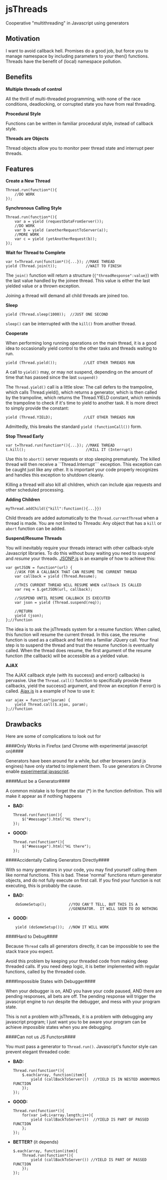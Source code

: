 jsThreads
=========

Cooperative "multithreading" in Javascript using generators


Motivation
----------

I want to avoid callback hell.  Promises do a good job, but force you to manage
namespace by including parameters to your then() functions.  Threads have the
benefit of (local) namespace pollution.

Benefits
--------

**Multiple threads of control**

All the thrill of multi-threaded programming, with none of the race conditions,
deadlocking, or corrupted state you have from real threading.

**Procedural Style**

Functions can be written in familiar procedural style, instead of callback style.

**Threads are Objects**

Thread objects allow you to monitor peer thread state and interrupt peer threads.


Features
--------

**Create a New Thread**

    Thread.run(function*(){
        //DO WORK
	});


**Synchronous Calling Style**

	Thread.run(function*(){
		var a = yield (requestDataFromServer());
		//DO WORK
		var b = yield (anotherRequestToServer(a));
		//MORE WORK
		var c = yield (yetAnotherRequest(b));
	});

**Wait for Thread to Complete**

	var t=Thread.run(function*(){...});	//MAKE THREAD
	yield (Thread.join(t));				//WAIT TO FINISH

The ```join()``` function will return a structure (```{"threadResponse":value}```)
with the last value handled by the joinee thread.  This value is either the last
yielded value or a thrown exception.

Joining a thread will demand all child threads are joined too.

**Sleep**

	yield (Thread.sleep(1000));  //JUST ONE SECOND

```sleep()``` can be interrupted with the ```kill()``` from another thread.

**Cooperate**

When performing long running operations on the main thread, it is a good idea to
occasionally yield control to the other tasks and threads waiting to run.

	yield (Thread.yield());            //LET OTHER THREADS RUN

A call to ```yield()``` may, or may not suspend, depending on the amount of time
that has passed since the last ```suspend()```

The ```Thread.yield()``` call is a little slow:  The call defers to the
trampoline, which calls Thread.yield(), which returns a generator, which is then
called by the trampoline, which returns the Thread.YIELD constant, which reminds
the trampoline to check if it's time to yield to another task.  It is more
direct to simply provide the constant:

    yield (Thread.YIELD);              //LET OTHER THREADS RUN

Admittedly, this breaks the standard ```yield (functionCall())``` form.

**Stop Thread Early**

	var t=Thread.run(function*(){...}); //MAKE THREAD
	t.kill();                           //KILL IT (Interrupt)

Use this to ```abort()``` server requests or stop sleeping prematurely.  The
killed thread will then receive a ``Thread.Interrupt``` exception.
This exception can be caught just like any other.  It is important your code
properly recognizes and handles this exception to shutdown cleanly.

Killing a thread will also kill all children, which can include ajax requests
and other scheduled processing.

**Adding Children**

    myThread.addChild({"kill":function(){...}})

Child threads are added automatically to the ```Thread.currentThread``` when
a thread is made.  You are not limited to Threads: Any object that
has  a ```kill``` or ```abort``` function can be added.



**Suspend/Resume Threads**

You will inevitably require your threads interact with other callback-style
Javascript libraries.  To do this without busy waiting you need to *suspend*
and *resume* your threads. [JSONP.js](./examples/JSONP.js) is an example of
how to achieve this:

    var getJSON = function*(url) {
        //ASK FOR A CALLBACK THAT CAN RESUME THE CURRENT THREAD
        var callback = yield (Thread.Resume);

        //THIS CURRENT THREAD WILL RESUME WHEN callback IS CALLED
        var req = $.getJSON(url, callback);

        //SUSPEND UNTIL RESUME CALLBACK IS EXECUTED
        var json = yield (Thread.suspend(req));

        //RETURN
        yield (json);
    };//function

The idea is to ask the jsThreads system for a resume function:  When called,
this function will resume the current thread.  In this case, the resume function
is used as a callback and fed into a familiar JQuery call.  Your final step is
to suspend the thread and trust the resume function is eventually called.  When
the thread does resume, the first argument of the resume function (the callback)
will be accessible as a yielded value.

**AJAX**

The AJAX callback style (with its success() and error() callbacks) is pervasive.
Use the ```Thread.call()``` function to specifically provide these callbacks,
yield the success() argument, and throw an exception if error() is called.
[Ajax.js](.examples/Ajax.js) is a example of how to use it:

    var ajax = function*(param) {
        yield Thread.call($.ajax, param);
    };//function


Drawbacks
---------

Here are some of complications to look out for

####Only Works in Firefox (and Chrome with experimental javascript on)####

Generators have been around for a while, but other browsers (and js engines) have only
started to implement them.  To use generators in Chrome enable
[experimental javascript](chrome://flags/#enable-javascript-harmony).

####Must be a Generator####

A common mistake is to forget the star (*) in the function definition.  This will make
it appear as if nothing happens

  - **BAD:**

        Thread.run(function(){
            $("#message").html("Hi there");
        });


  - **GOOD:**

        Thread.run(function*(){
            $("#message").html("Hi there");
        });

####Accidentally Calling Generators Directly####

With so many generators in your code, you may find yourself calling them like
normal functions.  This is bad.  These 'normal' functions return generator objects,
and do not fully execute on first call.   If you find your function is not
executing, this is probably the cause.

 - **BAD:**

        doSomeSetup();          //YOU CAN'T TELL, BUT THIS IS A
                                //GENERATOR.  IT WILL SEEM TO DO NOTHING


 - **GOOD:**

        yield (doSomeSetup());  //NOW IT WILL WORK

####Hard to Debug####

Because ```Thread``` calls all generators directly, it can be impossible to see the
stack trace you expect.

Avoid this problem by keeping your threaded code from making deep threaded calls.
If you need deep logic, it is better implemented with regular functions, called by
the threaded code.

####Impossible States with Debugger####

When your debugger is on, AND you have your code paused, AND there are pending
responses, all bets are off.  The pending response will trigger the javascript
engine to run despite the debugger, and mess with your program state.

This is not a problem with jsThreads, it is a problem with debugging any
javascript program; I just want you to be aware your program can be
achieve *impossible* states when you are debugging.

####Can not us JS Functors####

You must pass a generator to ```Thread.run()```.  Javascript's functor style can prevent
elegant threaded code:

  - **BAD:**

        Thread.run(function*(){
            $.each(array, function(item){
                yield (callBackToServer())  //YIELD IS IN NESTED ANONYMOUS FUNCTION
            });
        });

  - **GOOD:**

        Thread.run(function*(){
            for(var i=0;i<array.length;i++){
                yield (callBackToServer())	//YIELD IS PART OF PASSED FUNCTION
            };
        });

  - **BETTER?** (it depends)

        $.each(array, function(item){
            Thread.run(function*(){
                yield (callBackToServer()) //YIELD IS PART OF PASSED FUNCTION
            });
        });




